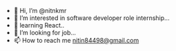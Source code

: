 - 👋 Hi, I’m @nitnkmr
- 👀 I’m interested in software developer role internship...
- 🌱 learning React..
- 💞️ I’m looking for job...
- 📫 How to reach me nitin84498@gmail.com

<!---
nitnkmr/nitnkmr is a ✨ special ✨ repository because its `README.md` (this file) appears on your GitHub profile.
You can click the Preview link to take a look at your changes.
--->
